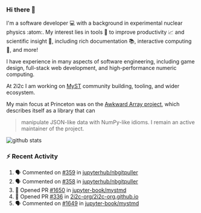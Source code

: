 ### Hi there 👋 

I'm a software developer 💻 with a background in experimental nuclear physics :atom:. My interest lies in tools :wrench: to improve productivity :chart_with_upwards_trend: and scientific insight :telescope:, including rich documentation 📚, interactive computing 🧮, and more! 

I have experience in many aspects of software engineering, including game design, full-stack web development, and high-performance numeric computing. 

At 2i2c I am working on [MyST](https://github.com/jupyter-book/mystmd) community building, tooling, and wider ecosystem. 

My main focus at Princeton was on the [Awkward Array project](awkward-array.org/), which describes itself as a library that can 
> manipulate JSON-like data with NumPy-like idioms. I remain an active maintainer of the project. 

![github stats](https://github-readme-stats.vercel.app/api?username=agoose77&show_icons=true&hide_rank=true&hide_title=true&bg_color=30,e76445,904e95&text_color=efe3ec&icon_color=efe3ec)
<!--
**agoose77/agoose77** is a ✨ _special_ ✨ repository because its `README.md` (this file) appears on your GitHub profile.

Here are some ideas to get you started:

- 🔭 I’m currently working on ...
- 🌱 I’m currently learning ...
- 👯 I’m looking to collaborate on ...
- 🤔 I’m looking for help with ...
- 💬 Ask me about ...
- 📫 How to reach me: ...
- 😄 Pronouns: ...
- ⚡ Fun fact: ...
-->

### :zap: Recent Activity

<!--START_SECTION:activity-->
1. 🗣 Commented on [#359](https://github.com/jupyterhub/nbgitpuller/pull/359#issuecomment-2483339652) in [jupyterhub/nbgitpuller](https://github.com/jupyterhub/nbgitpuller)
2. 🗣 Commented on [#358](https://github.com/jupyterhub/nbgitpuller/issues/358#issuecomment-2483313333) in [jupyterhub/nbgitpuller](https://github.com/jupyterhub/nbgitpuller)
3. 💪 Opened PR [#1650](https://github.com/jupyter-book/mystmd/pull/1650) in [jupyter-book/mystmd](https://github.com/jupyter-book/mystmd)
4. 💪 Opened PR [#336](https://github.com/2i2c-org/2i2c-org.github.io/pull/336) in [2i2c-org/2i2c-org.github.io](https://github.com/2i2c-org/2i2c-org.github.io)
5. 🗣 Commented on [#1649](https://github.com/jupyter-book/mystmd/issues/1649#issuecomment-2482876424) in [jupyter-book/mystmd](https://github.com/jupyter-book/mystmd)
<!--END_SECTION:activity-->
